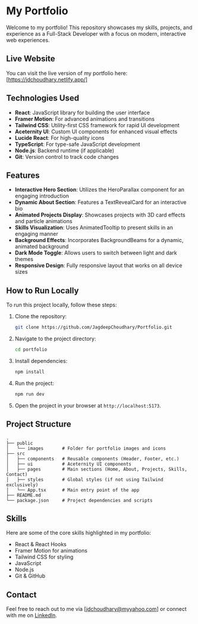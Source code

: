 # My Portfolio

Welcome to my portfolio! This repository showcases my skills, projects, and experience as a Full-Stack Developer with a focus on modern, interactive web experiences.

## Live Website

You can visit the live version of my portfolio here: [https://jdchoudhary.netlify.app/]

## Technologies Used

- **React**: JavaScript library for building the user interface
- **Framer Motion**: For advanced animations and transitions
- **Tailwind CSS**: Utility-first CSS framework for rapid UI development
- **Aceternity UI**: Custom UI components for enhanced visual effects
- **Lucide React**: For high-quality icons
- **TypeScript**: For type-safe JavaScript development
- **Node.js**: Backend runtime (if applicable)
- **Git**: Version control to track code changes

## Features

- **Interactive Hero Section**: Utilizes the HeroParallax component for an engaging introduction
- **Dynamic About Section**: Features a TextRevealCard for an interactive bio
- **Animated Projects Display**: Showcases projects with 3D card effects and particle animations
- **Skills Visualization**: Uses AnimatedTooltip to present skills in an engaging manner
- **Background Effects**: Incorporates BackgroundBeams for a dynamic, animated background
- **Dark Mode Toggle**: Allows users to switch between light and dark themes
- **Responsive Design**: Fully responsive layout that works on all device sizes

## How to Run Locally

To run this project locally, follow these steps:

1. Clone the repository:

   ```bash
   git clone https://github.com/JagdeepChoudhary/Portfolio.git
   ```

2. Navigate to the project directory:

   ```bash
   cd portfolio
   ```

3. Install dependencies:

   ```bash
   npm install
   ```

4. Run the project:

   ```bash
   npm run dev
   ```

5. Open the project in your browser at `http://localhost:5173`.

## Project Structure

```
.
├── public
│   └── images       # Folder for portfolio images and icons
├── src
│   ├── components   # Reusable components (Header, Footer, etc.)
│   ├── ui           # Aceternity UI components
│   ├── pages        # Main sections (Home, About, Projects, Skills, Contact)
│   ├── styles       # Global styles (if not using Tailwind exclusively)
│   └── App.tsx      # Main entry point of the app
├── README.md
└── package.json     # Project dependencies and scripts
```

## Skills

Here are some of the core skills highlighted in my portfolio:

- React & React Hooks
- Framer Motion for animations
- Tailwind CSS for styling
- JavaScript
- Node.js
- Git & GitHub

## Contact

Feel free to reach out to me via [jdchoudhary@myyahoo.com] or connect with me on [LinkedIn](https://www.linkedin.com/in/JagdeepChoudhary).
